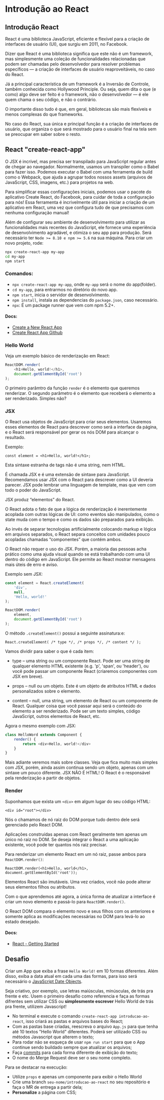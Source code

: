 # Introdução ao React

## Introdução React

React é uma biblioteca JavaScript, eficiente e flexível para a criação de interfaces de usuário (UI), que surgiu em 2011, no Facebook.

Dizer que React é uma biblioteca significa que este não é um framework, mas simplesmente uma coleção de funcionalidades relacionadas que podem ser chamadas pelo desenvolvedor para resolver problemas específicos — a criação de interfaces de usuário reaproveitáveis, no caso do React.

Já a principal característica de um framework é a Inversão de Controle, também conhecida como Hollywood Principle. Ou seja, quem dita o que (e como) algo deve ser feito é o framework, não o desenvolvedor — é ele quem chama o seu código, e não o contrário.

O importante disso tudo é que, em geral, bibliotecas são mais flexíveis e menos complexas do que frameworks.

No caso do React, sua única e principal função é a criação de interfaces de usuário, que organiza o que será mostrado para o usuário final na tela sem se preocupar em saber sobre o resto.

## React "create-react-app"

O JSX é incrível, mas precisa ser transpilado para JavaScript regular antes de chegar ao navegador. Normalmente, usamos um transpiler como o Babel para fazer isso. Podemos executar o Babel com uma ferramenta de build como o Webpack, que ajuda a agrupar todos nossos assets (arquivos de JavaScript, CSS, imagens, etc.) para projetos na web.

Para simplificar essas configurações iniciais, podemos usar o pacote do aplicativo Create React, do Facebook, para cuidar de toda a configuração para nós! Essa ferramenta é incrivelmente útil para iniciar a criação de um aplicativo em React, uma vez que configura tudo de que precisamos com nenhuma configuração manual!

Além de configurar seu ambiente de desenvolvimento para utilizar as funcionalidades mais recentes do JavaScript, ele fornece uma experiência de desenvolvimento agradável, e otimiza o seu app para produção. Será necessário ter `Node >= 8.10 e npm >= 5.6` na sua máquina. Para criar um novo projeto, rode:

```bash
npx create-react-app my-app
cd my-app
npm start
```

### Comandos:

- `npx create-react-app my-app`, onde `my-app` será o nome do app(folder).
- `cd my-app`, para entrarmos no diretório do novo app.
- `npm start`, inicia o servidor de desenvolvimento.
- `npm install`, instala as dependencias do `package.json`, caso necessário.
- `npx`: É um package runner que vem com npm 5.2+.

#### Docs:
- [Create a New React App](https://pt-br.reactjs.org/docs/create-a-new-react-app.html)
- [Create React App Github](https://github.com/facebook/create-react-app)


### Hello World

Veja um exemplo básico de renderização em React:

``` js
ReactDOM.render(
    <h1>Hello, world!</h1>,
    document.getElementById('root')
);
```

O primeiro parâmtro da função `render` é o elemento que queremos renderizar. O segundo parâmetro é o elemento que receberá o elemento a ser renderizado. Simples não?

### JSX

O React usa objetos de JavaScript para criar seus elementos. Usaremos esses elementos de React para descrever como será a interface da página, e o React será responsável por gerar os nós DOM para alcançar o resultado.

Exemplo:

```const element = <h1>Hello, world!</h1>;```

Esta sintaxe estranha de tags não é uma string, nem HTML.

É chamada JSX e é uma extensão de sintaxe para JavaScript. Recomendamos usar JSX com o React para descrever como a UI deveria parecer. JSX pode lembrar uma linguagem de template, mas que vem com todo o poder do JavaScript.

JSX produz “elementos” do React.

O React adota o fato de que a lógica de renderização é inerentemente acoplada com outras lógicas de UI: como eventos são manipulados, como o state muda com o tempo e como os dados são preparados para exibição.

Ao invés de separar tecnologias artificialmente colocando markup e lógica em arquivos separados, o React separa conceitos com unidades pouco acopladas chamadas “componentes” que contém ambos.

O React não requer o uso do JSX. Porém, a maioria das pessoas acha prático como uma ajuda visual quando se está trabalhando com uma UI dentro do código em JavaScript. Ele permite ao React mostrar mensagens mais úteis de erro e aviso.

Exemplo sem JSX:

``` js
const element = React.createElement(
    'div',
    null,
    'Hello, world!'
);
```
``` js
ReactDOM.render(
    element,
    document.getElementById('root')
);
```

 O método `.createElement()` possui a seguinte assinatura:e:

```React.createElement( /* type */, /* props */, /* content */ );```

Vamos dividir para saber o que é cada item:

- type – uma string ou um componente React. Pode ser uma string de qualquer elemento HTML existente (e.g. 'p', 'span', ou 'header'), ou você pode passar um componente React (criaremos componentes com JSX em breve).

- props – null ou um objeto. Este é um objeto de atributos HTML e dados personalizados sobre o elemento.

- content – null, uma string, um elemento de React ou um componente de React. Qualquer coisa que você passar aqui será o conteúdo do elemento a ser renderizado. Pode ser um texto simples, código JavaScript, outros elementos de React, etc.

Agora o mesmo exemplo com JSX:

``` js
class HelloWord extends Component {
    render() {
        return <div>Hello, world!</div>
    }
}
```

Mais adiante veremos mais sobre classes. Veja que fica muito mais simples com JSX, porém, ainda assim continua sendo um objeto, apenas com um sintaxe um pouco diferente. JSX NÃO É HTML! O React é o responsável pela renderização a partir de objetos.

### Render 

Suponhamos que exista um `<div>` em algum lugar do seu código HTML:

``` <div id="root"></div> ```

Nós o chamamos de nó raiz do DOM porque tudo dentro dele será gerenciado pelo React DOM.

Aplicações construídas apenas com React geralmente tem apenas um único nó raiz no DOM. Se deseja integrar o React a uma aplicação existente, você pode ter quantos nós raiz precisar.

Para renderizar um elemento React em um nó raiz, passe ambos para `ReactDOM.render()`:

``` ReactDOM.render(<h1>Hello, world</h1>, document.getElementById('root')); ```

Elementos React são imutáveis. Uma vez criados, você não pode alterar seus elementos filhos ou atributos.

Com o que aprendemos até agora, a única forma de atualizar a interface é criar um novo elemento e passá-lo para `ReactDOM.render()`.

O React DOM compara o elemento novo e seus filhos com os anteriores e somente aplica as modificações necessárias no DOM para levá-lo ao estado desejado.

#### Docs:
- [React - Getting Started](https://reactjs.org/docs/)


## Desafio

Criar um App que exiba a frase `Hello World!` em 10 formas diferentes. Além disso, exiba a data atual em cada uma das formas, para isso será necessário o [JavaScript Date Objects](https://www.w3schools.com/js/js_dates.asp).

Seja criativo, por exemplo, use letras maiúsculas, minúsculas, de trás pra frente e etc. Usem o primeiro desafio como referencia e faça as formas difrentes sem utilizar CSS ou **simplesmente escrever** Hello World de trás pra frente, utilizem Javascript!

- No terminal e execute o comando `create-react-app introducao-ao-react`, isso criará as pastas e arquivos bases do React;
- Com as pastas base criadas, reescreva o arquivo `App.js` para que tenha até 10 textos "Hello World" diferentes. Poderá ser utilizado CSS ou métodos Javascript que alterem o texto;
- Para rodar não se esqueça de usar `npm run start` para que o App continue sendo buildado sempre que atualizar os arquivos;
- Faça [commits](https://git-scm.com/docs/git-commit) para cada forma diferente de exibição do texto;
- O nome do Merge Request deve ser o seu nome completo.

Para se destacar na execução:
- Utilize `props` e apenas um componente para exibir o Hello World
- Crie uma branch `seu-nome/introducao-ao-react` no seu repositório e faça o MR de entrega a partir dela;
- **Personalize** a página com CSS;
